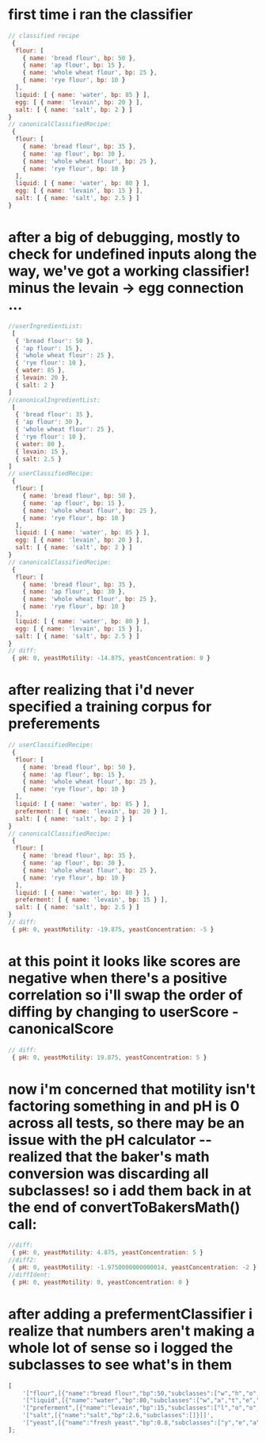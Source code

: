 # first time i ran the classifier

```javascript
// classified recipe
 {
  flour: [
    { name: 'bread flour', bp: 50 },
    { name: 'ap flour', bp: 15 },
    { name: 'whole wheat flour', bp: 25 },
    { name: 'rye flour', bp: 10 }
  ],
  liquid: [ { name: 'water', bp: 85 } ],
  egg: [ { name: 'levain', bp: 20 } ],
  salt: [ { name: 'salt', bp: 2 } ]
}
// canonicalClassifiedRecipe:
 {
  flour: [
    { name: 'bread flour', bp: 35 },
    { name: 'ap flour', bp: 30 },
    { name: 'whole wheat flour', bp: 25 },
    { name: 'rye flour', bp: 10 }
  ],
  liquid: [ { name: 'water', bp: 80 } ],
  egg: [ { name: 'levain', bp: 15 } ],
  salt: [ { name: 'salt', bp: 2.5 } ]
}
```

# after a big of debugging, mostly to check for undefined inputs along the way, we've got a working classifier! minus the levain -> egg connection ...

```javascript
//userIngredientList:
 [
  { 'bread flour': 50 },
  { 'ap flour': 15 },
  { 'whole wheat flour': 25 },
  { 'rye flour': 10 },
  { water: 85 },
  { levain: 20 },
  { salt: 2 }
]
//canonicalIngredientList:
 [
  { 'bread flour': 35 },
  { 'ap flour': 30 },
  { 'whole wheat flour': 25 },
  { 'rye flour': 10 },
  { water: 80 },
  { levain: 15 },
  { salt: 2.5 }
]
// userClassifiedRecipe:
 {
  flour: [
    { name: 'bread flour', bp: 50 },
    { name: 'ap flour', bp: 15 },
    { name: 'whole wheat flour', bp: 25 },
    { name: 'rye flour', bp: 10 }
  ],
  liquid: [ { name: 'water', bp: 85 } ],
  egg: [ { name: 'levain', bp: 20 } ],
  salt: [ { name: 'salt', bp: 2 } ]
}
// canonicalClassifiedRecipe:
 {
  flour: [
    { name: 'bread flour', bp: 35 },
    { name: 'ap flour', bp: 30 },
    { name: 'whole wheat flour', bp: 25 },
    { name: 'rye flour', bp: 10 }
  ],
  liquid: [ { name: 'water', bp: 80 } ],
  egg: [ { name: 'levain', bp: 15 } ],
  salt: [ { name: 'salt', bp: 2.5 } ]
}
// diff:
 { pH: 0, yeastMotility: -14.875, yeastConcentration: 0 }
```

# after realizing that i'd never specified a training corpus for preferements

```javascript
// userClassifiedRecipe:
 {
  flour: [
    { name: 'bread flour', bp: 50 },
    { name: 'ap flour', bp: 15 },
    { name: 'whole wheat flour', bp: 25 },
    { name: 'rye flour', bp: 10 }
  ],
  liquid: [ { name: 'water', bp: 85 } ],
  preferment: [ { name: 'levain', bp: 20 } ],
  salt: [ { name: 'salt', bp: 2 } ]
}
// canonicalClassifiedRecipe:
 {
  flour: [
    { name: 'bread flour', bp: 35 },
    { name: 'ap flour', bp: 30 },
    { name: 'whole wheat flour', bp: 25 },
    { name: 'rye flour', bp: 10 }
  ],
  liquid: [ { name: 'water', bp: 80 } ],
  preferment: [ { name: 'levain', bp: 15 } ],
  salt: [ { name: 'salt', bp: 2.5 } ]
}
// diff:
 { pH: 0, yeastMotility: -19.875, yeastConcentration: -5 }
```

# at this point it looks like scores are negative when there's a positive correlation so i'll swap the order of diffing by changing to userScore - canonicalScore

```javascript
// diff:
 { pH: 0, yeastMotility: 19.875, yeastConcentration: 5 }
```

# now i'm concerned that motility isn't factoring something in and pH is 0 across all tests, so there may be an issue with the pH calculator -- realized that the baker's math conversion was discarding all subclasses! so i add them back in at the end of convertToBakersMath() call:

```javascript
//diff:
 { pH: 0, yeastMotility: 4.875, yeastConcentration: 5 }
//diff2:
 { pH: 0, yeastMotility: -1.9750000000000014, yeastConcentration: -2 }
//diffIdent:
 { pH: 0, yeastMotility: 0, yeastConcentration: 0 }
```

# after adding a prefermentClassifier i realize that numbers aren't making a whole lot of sense so i logged the subclasses to see what's in them

```javascript
[
	'["flour",[{"name":"bread flour","bp":50,"subclasses":["w","h","o","l","e"," ","g","r","a","i","n"]},{"name":"ww","bp":30,"subclasses":["w","h","o","l","e"," ","g","r","a","i","n"]},{"name":"rye","bp":20,"subclasses":["r","y","e"]}]]',
	'["liquid",[{"name":"water","bp":80,"subclasses":["w","a","t","e","r"]}]]',
	'["preferment",[{"name":"levain","bp":15,"subclasses":["l","o","o","s","e"]},{"name":"poolish","bp":3,"subclasses":["l","o","o","s","e"]}]]',
	'["salt",[{"name":"salt","bp":2.6,"subclasses":[]}]]',
	'["yeast",[{"name":"fresh yeast","bp":0.8,"subclasses":["y","e","a","s","t"]}]]',
];
```
